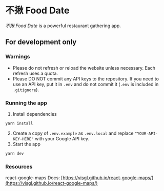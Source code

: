 # 不揪 Food Date

_不揪 Food Date_ is a powerful restaurant gathering app.

## For development only

### Warnings

- Please do not refresh or reload the website unless necessary. Each refresh uses a quota.
- Please DO NOT commit any API keys to the repository. If you need to use an API key,
  put it in `.env` and do not commit it (`.env` is included in `.gitignore`).

### Running the app

1. Install dependencies

```bash
yarn install
```

2. Create a copy of `.env.example` as `.env.local` and replace `"YOUR-API-KEY-HERE"` with your Google API key.
3. Start the app

```bash
yarn dev
```

### Resources

react-google-maps Docs: [https://visgl.github.io/react-google-maps/](https://visgl.github.io/react-google-maps/)
